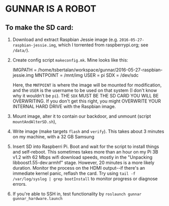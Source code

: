 # GUNNAR IS A ROBOT

## To make the SD card:

1. Download and extract Raspbian Jessie image (e.g.
   `2016-05-27-raspbian-jessie.img`, which I torrented from raspberrypi.org;
   see `/data/`).
2. Create config script `makeconfig.mk`. Mine looks like this:

    IMGPATH = /home/tsbertalan/workspace/gunnar/2016-05-27-raspbian-jessie.img
    MNTPOINT = /mnt/img
    USER = pi
    SDX = /dev/sdc
    
   Here, the `MNTPOINT` is where the image will be mounted for modification,
   and the `USER` is the username to be used on that system (I don't know why
   it wouldn't be `pi`). THE `SDX` MUST BE THE SD CARD YOU WILL BE OVERWRITING.
   If you don't get this right, you might OVERWRITE YOUR INTERNAL HARD DRIVE
   with the Raspbian image.
3. Mount image, alter it  to contain our backdoor, and unmount (script
   `mountAndAlterSD.sh`),
4. Write image (make targets `flash` and `verify`). This takes about 3 minutes
   on my machine, with a 32 GB Samsung
5. Insert SD into Raspberri Pi. Boot and wait for the script to install things
   and self-reboot. This sometimes takes more than an hour on my Pi 3B v1.2
   with 62 Mbps wifi download speeds, mostly in the
   "Unpacking libboost1.55-dev:armhf" stage. However, 20 minutes is a more
   likely duration.
   Monitor the process on the HDMI output--if there's an immediate kernel panic,
   reflash the card.
   Try using `tail -f /var/log/syslog | grep bootInstall` to monitor progress
   or diagnose errors.  
6. If you're able to SSH in, test functionality by
   `roslaunch gunnar gunnar_hardware.launch`
